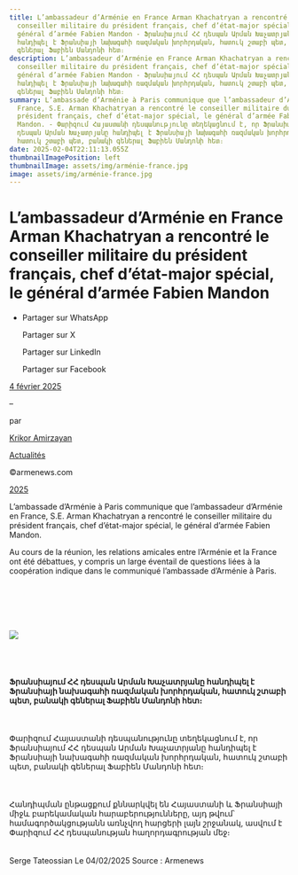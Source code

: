 ```yaml
---
title: L’ambassadeur d’Arménie en France Arman Khachatryan a rencontré le
  conseiller militaire du président français, chef d’état-major spécial, le
  général d’armée Fabien Mandon - Ֆրանսիայում ՀՀ դեսպան Արման Խաչատրյանը
  հանդիպել է Ֆրանսիայի նախագահի ռազմական խորհրդական, հատուկ շտաբի պետ, բանակի
  գեներալ Ֆաբիեն Մանդոնի հետ։
description: L’ambassadeur d’Arménie en France Arman Khachatryan a rencontré le
  conseiller militaire du président français, chef d’état-major spécial, le
  général d’armée Fabien Mandon - Ֆրանսիայում ՀՀ դեսպան Արման Խաչատրյանը
  հանդիպել է Ֆրանսիայի նախագահի ռազմական խորհրդական, հատուկ շտաբի պետ, բանակի
  գեներալ Ֆաբիեն Մանդոնի հետ։
summary: L’ambassade d’Arménie à Paris communique que l’ambassadeur d’Arménie en
  France, S.E. Arman Khachatryan a rencontré le conseiller militaire du
  président français, chef d’état-major spécial, le général d’armée Fabien
  Mandon. - Փարիզում Հայաստանի դեսպանությունը տեղեկացնում է, որ Ֆրանսիայում ՀՀ
  դեսպան Արման Խաչատրյանը հանդիպել է Ֆրանսիայի նախագահի ռազմական խորհրդական,
  հատուկ շտաբի պետ, բանակի գեներալ Ֆաբիեն Մանդոնի հետ։
date: 2025-02-04T22:11:13.055Z
thumbnailImagePosition: left
thumbnailImage: assets/img/arménie-france.jpg
image: assets/img/arménie-france.jpg
---
```

# L’ambassadeur d’Arménie en France Arman Khachatryan a rencontré le conseiller militaire du président français, chef d’état-major spécial, le général d’armée Fabien Mandon

* Partager sur WhatsApp

  Partager sur X

  Partager sur LinkedIn

  Partager sur Facebook

[4 février 2025](https://www.armenews.com/lambassadeur-darmenie-en-france-arman-khachatryan-a-rencontre-le-conseiller-militaire-du-president-francais-chef-detat-major-special-le-general-darmee-fabien-mandon/)

–

par

[Krikor Amirzayan](https://www.armenews.com/author/krikor56/)

[Actualités](https://www.armenews.com/categorie/actualites/)

©armenews.com

[2025](https://www.armenews.com/lambassadeur-darmenie-en-france-arman-khachatryan-a-rencontre-le-conseiller-militaire-du-president-francais-chef-detat-major-special-le-general-darmee-fabien-mandon/)

L’ambassade d’Arménie à Paris communique que l’ambassadeur d’Arménie en France, S.E. Arman Khachatryan a rencontré le conseiller militaire du président français, chef d’état-major spécial, le général d’armée Fabien Mandon.

Au cours de la réunion, les relations amicales entre l’Arménie et la France ont été débattues, y compris un large éventail de questions liées à la coopération indique dans le communiqué l’ambassade d’Arménie à Paris.

\
\
\
\
\
![](https://www.armenews.com/wp-content/uploads/2025/02/3322.jpg)\
\
\
\
\
**Ֆրանսիայում ՀՀ դեսպան Արման Խաչատրյանը հանդիպել է Ֆրանսիայի նախագահի ռազմական խորհրդական, հատուկ շտաբի պետ, բանակի գեներալ Ֆաբիեն Մանդոնի հետ։**\
\
\
\
Փարիզում Հայաստանի դեսպանությունը տեղեկացնում է, որ Ֆրանսիայում ՀՀ դեսպան Արման Խաչատրյանը հանդիպել է Ֆրանսիայի նախագահի ռազմական խորհրդական, հատուկ շտաբի պետ, բանակի գեներալ Ֆաբիեն Մանդոնի հետ։\
\
\
\
Հանդիպման ընթացքում քննարկվել են Հայաստանի և Ֆրանսիայի միջև բարեկամական հարաբերությունները, այդ թվում՝ համագործակցությանն առնչվող հարցերի լայն շրջանակ, ասվում է Փարիզում ՀՀ դեսպանության հաղորդագրության մեջ։\
\
\
Serge Tateossian Le 04/02/2025 Source : Armenews